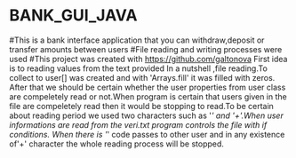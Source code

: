 # BANK_GUI_JAVA
#This is a bank interface application that you can withdraw,deposit or transfer amounts between users
#File reading and writing processes were used 
#This project was created with https://github.com/galtonova 
First idea is to reading values from the text provided In a nutshell ,file reading.To collect to user[]  was created and with 'Arrays.fill' it was filled with zeros. After that we should be certain whether the user properties from user class are
compeletely read or not.When program is certain that users given in the file are compeletely read then it would be stopping to read.To be certain about reading period we used two characters such as '*' and '+'.When user informations are read from the veri.txt program controls the file with if conditions. When there is '*' code passes to other user and in any existence of'+' character the whole reading process will be stopped.
